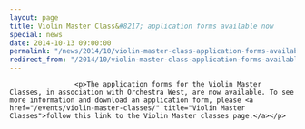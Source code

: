 ```yaml
---
layout: page
title: Violin Master Class&#8217; application forms available now
special: news
date: 2014-10-13 09:00:00
permalink: "/news/2014/10/violin-master-class-application-forms-available-now/"
redirect_from: "/2014/10/violin-master-class-application-forms-available-now/"
---
```

<section>

                    
                    <p>The application forms for the Violin Master Classes, in association with Orchestra West, are now available. To see more information and download an application form, please <a href="/events/violin-master-classes/" title="Violin Master Classes">follow this link to the Violin Master classes page.</a></p>

                
</section>
